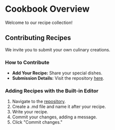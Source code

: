 # Cookbook Overview

Welcome to our recipe collection!

## Contributing Recipes

We invite you to submit your own culinary creations.

### How to Contribute

- **Add Your Recipe:** Share your special dishes.
- **Submission Details:** Visit the repository [here](https://github.com/yinon4/index-of).

### Adding Recipes with the Built-in Editor

1. Navigate to the [repository](https://github.com/yinon4/index-of/tree/main/markdown/recipes).
2. Create a .md file and name it after your recipe.
3. Write your recipe.
4. Commit your changes, adding a message.
5. Click "Commit changes."
